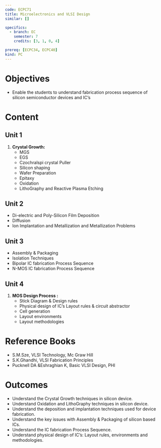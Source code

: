 ```yaml
---
code: ECPC71
title: Microelectronics and VLSI Design
similar: []

specifics:
  - branch: EC
    semester: 7
    credits: [3, 1, 0, 4]

prereq: [ECPC34, ECPC40]
kind: PC
---
```


# Objectives

- Enable the students to understand fabrication process sequence of silicon semiconductor devices and IC’s

# Content

## Unit 1

1. **Crystal Growth:**
   - MGS
   - EGS
   - Czochralspi crystal Puller
   - Silicon shaping
   - Wafer Preparation
   - Epitaxy
   - Oxidation
   - LithoGraphy and Reactive Plasma Etching

## Unit 2

   - Di-electric and Poly-Silicon Film Deposition
   - Diffusion
   - Ion Implantation and Metallization and Metallization Problems

## Unit 3

   - Assembly & Packaging
   - Isolation Techniques
   - Bipolar IC fabrication Process Sequence
   - N-MOS IC fabrication Process Sequence

## Unit 4

1. **MOS Design Process :**
   - Stick Diagram & Design rules
   - Physical design of IC’s Layout rules & circuit abstractor
   - Cell generation
   - Layout environments
   - Layout methodologies

# Reference Books

- S.M.Sze, VLSI Technology, Mc Graw Hill
- S.K.Ghandhi, VLSI Fabrication Principles
- Pucknell DA &Eshraghian K, Basic VLSI Design, PHI

# Outcomes

- Understand the Crystal Growth techniques in silicon device.
- Understand Oxidation and LithoGraphy techniques in silicon device.
- Understand the deposition and implantation techniques used for device fabrication.
- Understand the key issues with Assembly & Packaging of silicon based ICs.
- Understand the IC fabrication Process Sequence.
- Understand physical design of IC’s: Layout rules, environments and methodologies.
